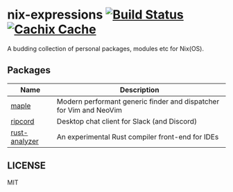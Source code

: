 # nix-expressions [![Build Status](https://github.com/sondr3/nix-expressions/workflows/pipeline/badge.svg)](https://github.com/sondr3/nix-expressions/actions?query=workflow?pipeline) [![Cachix Cache](https://img.shields.io/badge/cachix-sondr3--nix-blue.svg)](https://sondr3-nix.cachix.org/)

A budding collection of personal packages, modules etc for Nix(OS).

## Packages

| Name                                                            | Description                                                        |
|-----------------------------------------------------------------|--------------------------------------------------------------------|
| [maple](https://github.com/liuchengxu/vim-clap)                 | Modern performant generic finder and dispatcher for Vim and NeoVim |
| [ripcord](https://cancel.fm/ripcord/)                           | Desktop chat client for Slack (and Discord)                        |
| [rust-analyzer](https://github.com/rust-analyzer/rust-analyzer) | An experimental Rust compiler front-end for IDEs                   |

## LICENSE

MIT
